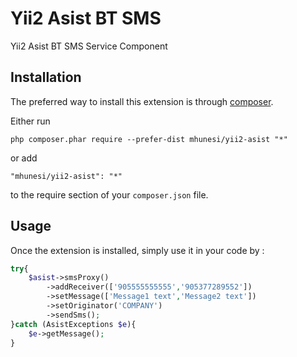 Yii2 Asist BT SMS
=================
Yii2 Asist BT SMS Service Component

Installation
------------

The preferred way to install this extension is through [composer](http://getcomposer.org/download/).

Either run

```
php composer.phar require --prefer-dist mhunesi/yii2-asist "*"
```

or add

```
"mhunesi/yii2-asist": "*"
```

to the require section of your `composer.json` file.


Usage
-----

Once the extension is installed, simply use it in your code by  :

```php
try{
    $asist->smsProxy()
        ->addReceiver(['905555555555','905377289552'])
        ->setMessage(['Message1 text','Message2 text'])
        ->setOriginator('COMPANY')
        ->sendSms();
}catch (AsistExceptions $e){
    $e->getMessage();
}
```